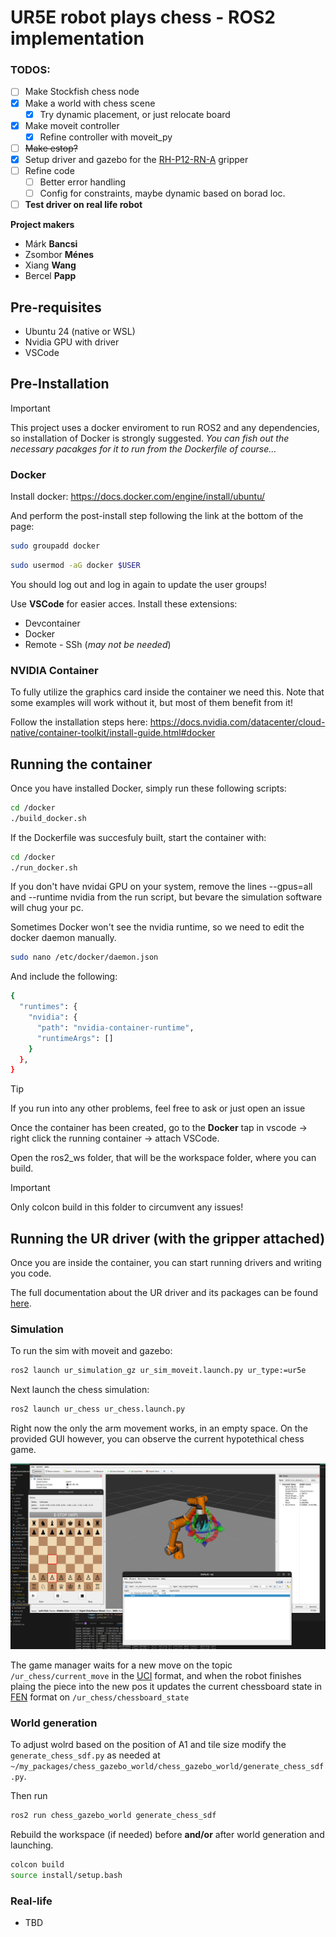 # UR5E robot plays chess - ROS2 implementation

### TODOS:
- [ ] Make Stockfish chess node
- [x] Make a world with chess scene
  - [x] Try dynamic placement, or just relocate board
- [x] Make moveit controller
  - [x] Refine controller with moveit_py
- [ ] ~~Make estop?~~
- [x] Setup driver and gazebo for the [RH-P12-RN-A](https://github.com/ROBOTIS-GIT/RH-P12-RN-A) gripper
- [ ] Refine code
  - [ ] Better error handling
  - [ ] Config for constraints, maybe dynamic based on borad loc.
- [ ] **Test driver on real life robot**

**Project makers**
- Márk **Bancsi**
- Zsombor **Ménes**
- Xiang **Wang**
- Bercel **Papp**

## Pre-requisites
- Ubuntu 24 (native or WSL)
- Nvidia GPU with driver
- VSCode

## Pre-Installation 

>[!IMPORTANT]
>This project uses a docker enviroment to run ROS2 and any dependencies, so installation of Docker is strongly suggested.
> *You can fish out the necessary pacakges for it to run from the Dockerfile of course...*

### Docker

Install docker: https://docs.docker.com/engine/install/ubuntu/

And perform the post-install step following the link at the bottom of the page:

```bash
sudo groupadd docker
```

```bash
sudo usermod -aG docker $USER
```
You should log out and log in again to update the user groups!

Use **VSCode** for easier acces. Install these extensions:
- Devcontainer
- Docker
- Remote - SSh (*may not be needed*)

### NVIDIA Container

To fully utilize the graphics card inside the container we need this. Note that some examples will work without it, but most of them benefit from it!

Follow the installation steps here:
https://docs.nvidia.com/datacenter/cloud-native/container-toolkit/install-guide.html#docker


## Running the container

Once you have installed Docker, simply run these following scripts:

```bash
cd /docker
./build_docker.sh
```

If the Dockerfile was succesfuly built, start the container with:

```bash
cd /docker
./run_docker.sh
```

If you don't have nvidai GPU on your system, remove the lines --gpus=all and --runtime nvidia from the run script, but bevare the simulation software will chug your pc.

Sometimes Docker won't see the nvidia runtime, so we need to edit the docker daemon manually.
```bash
sudo nano /etc/docker/daemon.json
```
And include the following:
```bash
{
  "runtimes": {
    "nvidia": {
      "path": "nvidia-container-runtime",
      "runtimeArgs": []
    }
  },
}
```

>[!TIP]
>If you run into any other problems, feel free to ask or just open an issue

Once the container has been created, go to the **Docker** tap in vscode -> right click the running container -> attach VSCode.

Open the ros2_ws folder, that will be the workspace folder, where you can build.
>[!IMPORTANT] 
> Only colcon build in this folder to circumvent any issues!

## Running the UR driver (with the gripper attached)
Once you are inside the container, you can start running drivers and writing you code.

The full documentation about the UR driver and its packages can be found [here](https://docs.universal-robots.com/Universal_Robots_ROS2_Documentation/index.html).

### Simulation

To run the sim with moveit and gazebo: 
```bash
ros2 launch ur_simulation_gz ur_sim_moveit.launch.py ur_type:=ur5e
```

Next launch the chess simulation:
```bash
ros2 launch ur_chess ur_chess.launch.py
```

Right now the only the arm movement works, in an empty space. On the provided GUI however, you can observe the current hypotethical chess game.

![promo](media/screenshot.png)

The game manager waits for a new move on the topic `/ur_chess/current_move` in the [UCI](https://en.wikipedia.org/wiki/Universal_Chess_Interface) format, and when the robot finishes plaing the piece into the new pos it updates the current chessboard state in [FEN](https://en.wikipedia.org/wiki/Forsyth%E2%80%93Edwards_Notation) format on `/ur_chess/chessboard_state`

### World generation

To adjust wolrd based on the position of A1 and tile size modify the `generate_chess_sdf.py` as needed at `~/my_packages/chess_gazebo_world/chess_gazebo_world/generate_chess_sdf.py`.

Then run
```bash
ros2 run chess_gazebo_world generate_chess_sdf 
```

Rebuild the workspace (if needed) before **and/or** after world generation and launching.

```bash
colcon build
source install/setup.bash
```

### Real-life
- TBD